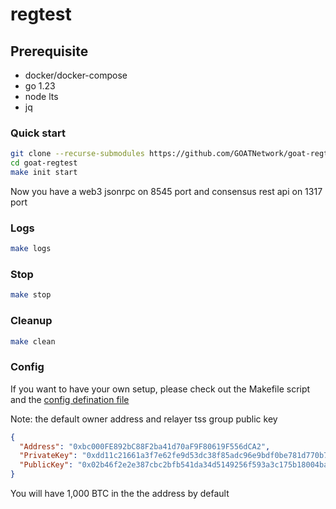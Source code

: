 # regtest

## Prerequisite

- docker/docker-compose
- go 1.23
- node lts
- jq

### Quick start

```sh
git clone --recurse-submodules https://github.com/GOATNetwork/goat-regtest.git
cd goat-regtest
make init start
```

Now you have a web3 jsonrpc on 8545 port and consensus rest api on 1317 port

### Logs

```sh
make logs
```

### Stop

```sh
make stop
```

### Cleanup

```sh
make clean
```

### Config

If you want to have your own setup, please check out the Makefile script and the [config defination file](https://github.com/GOATNetwork/goat-contracts/blob/main/task/deploy/param.ts)

Note: the default owner address and relayer tss group public key

```json
{
  "Address": "0xbc000FE892bC88F2ba41d70aF9F80619F556dCA2",
  "PrivateKey": "0xdd11c21661a3f7e62fe9d53dc38f85adc96e9bdf0be781d770b7789c545e107f",
  "PublicKey": "0x02b46f2e2e387cbc2bfb541da34d5149256f593a3c175b18004ba21db23d2b8c24"
}
```

You will have 1,000 BTC in the the address by default
